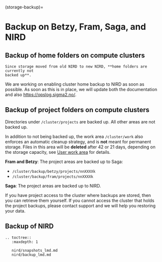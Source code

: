 (storage-backup)=

# Backup on Betzy, Fram, Saga, and NIRD


## Backup of home folders on compute clusters

```{warning}
Since storage moved from old NIRD to new NIRD, **home folders are currently not
backed up**.
```

We are working on enabling cluster home backup to NIRD as soon as possible.
As soon as this is in place, we will update both the documentation and also
<https://opslog.sigma2.no/>.


## Backup of project folders on compute clusters 

Directories under `/cluster/projects` are backed up. All other areas are not backed up.

In addition to not being backed up, the work area `/cluster/work` also enforces
an automatic cleanup strategy, and is **not** meant for permanent storage.
Files in this area will be **deleted** after 42 or 21 days, depending on the storage capacity,
see [User work area](user-work-area) for details.

**Fram and Betzy**: The project areas are backed up to Saga:
- `/cluster/backup/betzy/projects/nnXXXXk`
- `/cluster/backup/fram/projects/nnXXXXk`

**Saga**: The project areas are backed up to NIRD.

If you have project access to the cluster where backups are stored, then you
can retrieve them yourself. If you cannot access the cluster that holds the
project backups, please contact support and we will help you restoring your
data.


## Backup of NIRD

```{eval-rst}
.. toctree::
   :maxdepth: 1

   nird/snapshots_lmd.md
   nird/backup_lmd.md
```

